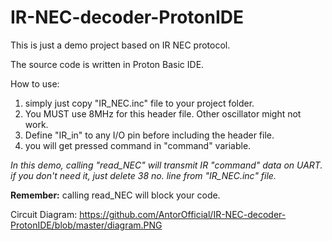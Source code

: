 # IR-NEC-decoder-ProtonIDE

This is just a demo project based on IR NEC protocol.

The source code is written in Proton Basic IDE.

How to use:
  1. simply just copy "IR_NEC.inc" file to your project folder.
  2. You MUST use 8MHz for this header file. Other oscillator might not work.
  3. Define "IR_in" to any I/O pin before including the header file.
  4. you will get pressed command in "command" variable.

<i>In this demo, calling "read_NEC" will transmit IR "command" data on UART. 
if you don't need it, just delete 38 no. line from "IR_NEC.inc" file.</i>
  
<b>Remember:</b> calling read_NEC will block your code.

Circuit Diagram:
https://github.com/AntorOfficial/IR-NEC-decoder-ProtonIDE/blob/master/diagram.PNG
